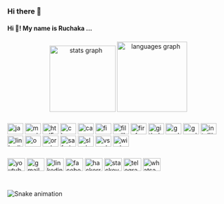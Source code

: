 ### Hi there 👋
<h4 align="left">Hi 👋! My name is Ruchaka ...</h4>

###

<div align="center">
  <img src="https://github-readme-stats.vercel.app/api?hide_title=false&hide_rank=false&show_icons=true&include_all_commits=true&count_private=true&disable_animations=false&theme=dark&locale=en&hide_border=false&username=ruchaka" height="150" alt="stats graph"  />
  <img src="https://github-readme-stats.vercel.app/api/top-langs?locale=en&hide_title=false&layout=compact&card_width=320&langs_count=5&theme=dark&hide_border=false&username=ruchaka" height="159" alt="languages graph"  />
</div>

###

<div align="left">
  <img src="https://cdn.jsdelivr.net/gh/devicons/devicon/icons/java/java-original.svg" height="25" width="36" alt="java logo"  />
  <img src="https://cdn.jsdelivr.net/gh/devicons/devicon/icons/mysql/mysql-original.svg" height="25" width="36" alt="mysql logo"  />
  <img src="https://cdn.jsdelivr.net/gh/devicons/devicon/icons/html5/html5-original.svg" height="25" width="36" alt="html5 logo"  />
  <img src="https://cdn.jsdelivr.net/gh/devicons/devicon/icons/chrome/chrome-original.svg" height="25" width="36" alt="chrome logo"  />
  <img src="https://cdn.jsdelivr.net/gh/devicons/devicon/icons/canva/canva-original.svg" height="25" width="36" alt="canva logo"  />
  <img src="https://cdn.jsdelivr.net/gh/devicons/devicon/icons/figma/figma-original.svg" height="25" width="36" alt="figma logo"  />
  <img src="https://cdn.jsdelivr.net/gh/devicons/devicon/icons/filezilla/filezilla-plain.svg" height="25" width="36" alt="filezilla logo"  />
  <img src="https://cdn.jsdelivr.net/gh/devicons/devicon/icons/firefox/firefox-original.svg" height="25" width="36" alt="firefox logo"  />
  <img src="https://cdn.jsdelivr.net/gh/devicons/devicon/icons/github/github-original.svg" height="25" width="36" alt="github logo"  />
  <img src="https://cdn.jsdelivr.net/gh/devicons/devicon/icons/google/google-original.svg" height="25" width="36" alt="google logo"  />
  <img src="https://cdn.jsdelivr.net/gh/devicons/devicon/icons/googlecloud/googlecloud-original.svg" height="25" width="36" alt="googlecloud logo"  />
  <img src="https://cdn.jsdelivr.net/gh/devicons/devicon/icons/intellij/intellij-original.svg" height="25" width="36" alt="intellij logo"  />
  <img src="https://cdn.jsdelivr.net/gh/devicons/devicon/icons/linkedin/linkedin-original.svg" height="25" width="36" alt="linkedin logo"  />
  <img src="https://cdn.jsdelivr.net/gh/devicons/devicon/icons/opera/opera-original.svg" height="25" width="36" alt="opera logo"  />
  <img src="https://cdn.jsdelivr.net/gh/devicons/devicon/icons/oracle/oracle-original.svg" height="25" width="36" alt="oracle logo"  />
  <img src="https://cdn.jsdelivr.net/gh/devicons/devicon/icons/safari/safari-original.svg" height="25" width="36" alt="safari logo"  />
  <img src="https://cdn.jsdelivr.net/gh/devicons/devicon/icons/slack/slack-original.svg" height="25" width="36" alt="slack logo"  />
  <img src="https://cdn.jsdelivr.net/gh/devicons/devicon/icons/vscode/vscode-original.svg" height="25" width="36" alt="vscode logo"  />
  <img src="https://cdn.jsdelivr.net/gh/devicons/devicon/icons/windows8/windows8-original.svg" height="25" width="36" alt="windows8 logo"  />
</div>

###

<div align="left">
  <img src="https://raw.githubusercontent.com/maurodesouza/profile-readme-generator/master/src/assets/icons/social/youtube/default.svg" width="40" height="29" alt="youtube logo"  />
  <img src="https://raw.githubusercontent.com/maurodesouza/profile-readme-generator/master/src/assets/icons/social/gmail/default.svg" width="40" height="29" alt="gmail logo"  />
  <img src="https://raw.githubusercontent.com/maurodesouza/profile-readme-generator/master/src/assets/icons/social/linkedin/default.svg" width="40" height="29" alt="linkedin logo"  />
  <img src="https://raw.githubusercontent.com/maurodesouza/profile-readme-generator/master/src/assets/icons/social/facebook/default.svg" width="40" height="29" alt="facebook logo"  />
  <img src="https://raw.githubusercontent.com/maurodesouza/profile-readme-generator/master/src/assets/icons/social/hackerrank/default.svg" width="40" height="29" alt="hackerrank logo"  />
  <img src="https://raw.githubusercontent.com/maurodesouza/profile-readme-generator/master/src/assets/icons/social/stackoverflow/default.svg" width="40" height="29" alt="stackoverflow logo"  />
  <img src="https://raw.githubusercontent.com/maurodesouza/profile-readme-generator/master/src/assets/icons/social/telegram/default.svg" width="40" height="29" alt="telegram logo"  />
  <img src="https://raw.githubusercontent.com/maurodesouza/profile-readme-generator/master/src/assets/icons/social/whatsapp/default.svg" width="40" height="29" alt="whatsapp logo"  />
</div>

###

<br clear="both">

<img src="https://raw.githubusercontent.com/ruchaka/ruchaka/blob/output/snake.svg" alt="Snake animation" />

###
<!--

